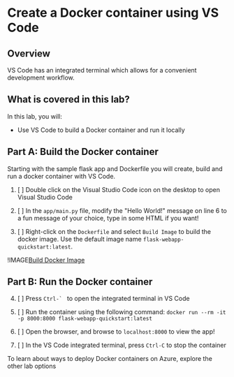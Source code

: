 # Create a Docker container using VS Code

## Overview

VS Code has an integrated terminal which allows for a convenient development workflow.

## What is covered in this lab?

In this lab, you will:

* Use VS Code to build a Docker container and run it locally

## Part A: Build the Docker container

Starting with the sample flask app and Dockerfile you will create, build and run a docker container with VS Code.

1. [ ] Double click on the Visual Studio Code icon on the desktop to open Visual Studio Code

2. [ ] In the `app/main.py` file, modify the "Hello World!" message on line 6 to a fun message of your choice, type in some HTML if you want!

3. [ ] Right-click on the `Dockerfile` and select `Build Image` to build the docker image. Use the default image name `flask-webapp-quickstart:latest`.

!IMAGE[Build Docker Image](Images/BuildImage.png)

## Part B: Run the Docker container

4. [ ] Press ``Ctrl-` `` to open the integrated terminal in VS Code

5. [ ] Run the container using the following command:
`docker run --rm -it -p 8000:8000 flask-webapp-quickstart:latest`

6. [ ] Open the browser, and browse to `localhost:8000` to view the app!

7. [ ] In the VS Code integrated terminal, press `Ctrl-C` to stop the container

To learn about ways to deploy Docker containers on Azure, explore the other lab options